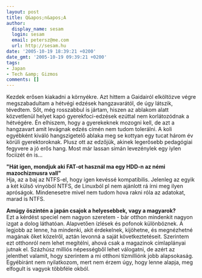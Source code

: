 ```yaml
---
layout: post
title: Q&apos;n&apos;A
author:
  display_name: sesam
  login: sesam
  email: petersz@me.com
  url: http://sesam.hu
date: '2005-10-19 18:39:21 +0200'
date_gmt: '2005-10-19 09:39:21 +0200'
tags:
- Japan
- Tech &amp; Gizmos
comments: []
---
```


Kezdek erősen kiakadni a környékre. Azt hittem a Gaidairól elköltözve végre megszabadultam a hétvégi edzések hangzavarától, de úgy látszik, tévedtem. Sőt, még rosszabbul is jártam, hiszen az ablakom alatt közvetlenül helyet kapó gyerekfoci-edzések ezúttal nem korlátozódnak a hétvégére. Én elhiszem, hogy a gyerekeknek mozogni kell, de azt a hangzavart amit levágnak edzés címén nem tudom tolerálni. A koli egyébként kiváló hangszigetelő ablaka meg se kottyan egy tucat három év körüli gyerektoroknak. Plusz ott az edzőjük, akinek legerősebb pedagógiai fegyvere a jó erős hang. Most már lassan simán levezénylek egy iylen fociizét én is...

**"Hát igen, mondjuk aki FAT-ot használ ma egy HDD-n az némi mazochizmusra vall"**  
Hja, az a baj az NTFS-el, hogy igen kevéssé kompatibilis. Jelenleg az egyik a két külső vinyóból NTFS, de Linuxból pl nem ajánlott rá írni meg ilyen apróságok. Mindenesetre mivel nem tudom hova rakni róla az adatokat, marad is NTFS.

**Amúgy öszintén a japán csajok a helyesebbek, vagy a magyarok?**  
Ezt a kérdést speciel nem nagyon szeretem - bár otthon mindenkit nagyon izgat a dolog láthatóan. Alapvetően ízlések és pofonok különböznek. A legjobb az lenne, ha mindenki, akit érdekelnek, kijöhetne, és megnézhetné magának őket közelről, aztán levonná a saját következtetéseit. Szerintem ezt otthonról nem lehet megítélni, ahová csak a magazinok címlaplányai jutnak el. Százhúsz milliós népességből lehet válogatni, de azért az jelenthet valamit, hogy szerintem a mi otthoni tízmilliónk jobb alapsokaság. Egyébiránt nem nyilatkozom, mert nem érzem úgy, hogy lenne alapja, meg elfogult is vagyok többféle okból.

